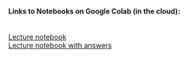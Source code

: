 #### Links to Notebooks on Google Colab (in the cloud):
<br>[Lecture notebook](https://colab.research.google.com/github/nuitrcs/matplotlib_intro/blob/main/matplotlib.ipynb)
<br>[Lecture notebook with answers](https://colab.research.google.com/github/nuitrcs/matplotlib_intro/blob/main/matplotlib-answers.ipynb)
